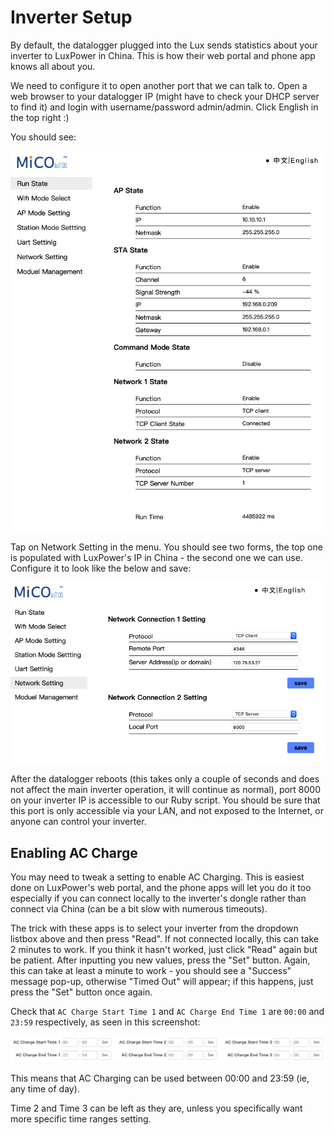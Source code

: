 # Inverter Setup

By default, the datalogger plugged into the Lux sends statistics about your inverter to LuxPower in China. This is how their web portal and phone app knows all about you.

We need to configure it to open another port that we can talk to. Open a web browser to your datalogger IP (might have to check your DHCP server to find it) and login with username/password admin/admin. Click English in the top right :)

You should see:

![](lux_run_state.png)

Tap on Network Setting in the menu. You should see two forms, the top one is populated with LuxPower's IP in China - the second one we can use. Configure it to look like the below and save:

![](lux_network_setting.png)

After the datalogger reboots (this takes only a couple of seconds and does not affect the main inverter operation, it will continue as normal), port 8000 on your inverter IP is accessible to our Ruby script. You should be sure that this port is only accessible via your LAN, and not exposed to the Internet, or anyone can control your inverter.

## Enabling AC Charge

You may need to tweak a setting to enable AC Charging. This is easiest done on LuxPower's web portal, and the phone apps will let you do it too especially if you can connect locally to the inverter's dongle rather than connect via China (can be a bit slow with numerous timeouts).

The trick with these apps is to select your inverter from the dropdown listbox above and then press "Read". If not connected locally, this can take 2 minutes to work. If you think it hasn't worked, just click "Read" again but be patient. After inputting you new values, press the "Set" button. Again, this can take at least a minute to work - you should see a "Success" message pop-up, otherwise "Timed Out" will appear; if this happens, just press the "Set" button once again.

Check that `AC Charge Start Time 1` and `AC Charge End Time 1` are `00:00` and `23:59` respectively, as seen in this screenshot:

![](ac_charge_times.png)

This means that AC Charging can be used between 00:00 and 23:59 (ie, any time of day).

Time 2 and Time 3 can be left as they are, unless you specifically want more specific time ranges setting.